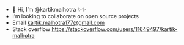 - 👋 Hi, I’m @kartikmalhotra ✨✨ 
- I’m looking to collaborate on open source projects 
- Email kartik.malhotra177@gmail.com
- Stack overflow https://stackoverflow.com/users/11649497/kartik-malhotra

<!---
kartikmalhotra/kartikmalhotra is a ✨ special ✨ repository because its `README.md` (this file) appears on your GitHub profile.
You can click the Preview link to take a look at your changes.
--->
